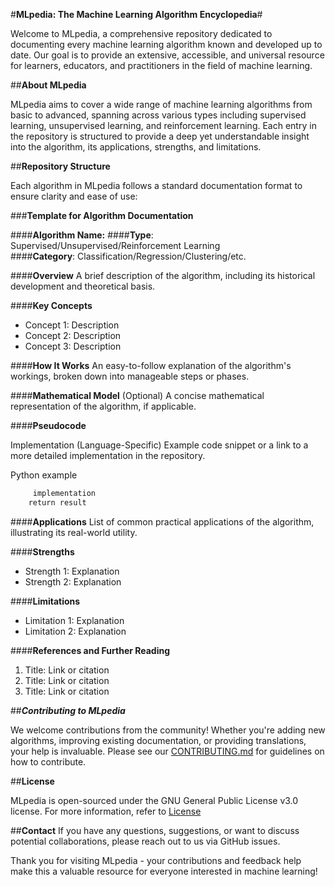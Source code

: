 #**MLpedia: The Machine Learning Algorithm Encyclopedia**#

Welcome to MLpedia, a comprehensive repository dedicated to documenting every machine learning algorithm known and developed up to date. Our goal is to provide an extensive, accessible, and universal resource for learners, educators, and practitioners in the field of machine learning.


##**About MLpedia**

MLpedia aims to cover a wide range of machine learning algorithms from basic to advanced, spanning across various types including supervised learning, unsupervised learning, and reinforcement learning. Each entry in the repository is structured to provide a deep yet understandable insight into the algorithm, its applications, strengths, and limitations.


##**Repository Structure**

Each algorithm in MLpedia follows a standard documentation format to ensure clarity and ease of use:

###**Template for Algorithm Documentation**

####**Algorithm Name:**
####**Type**: Supervised/Unsupervised/Reinforcement Learning  
####**Category**: Classification/Regression/Clustering/etc.

####**Overview**
A brief description of the algorithm, including its historical development and theoretical basis.

####**Key Concepts**
- Concept 1: Description
- Concept 2: Description
- Concept 3: Description

####**How It Works**
An easy-to-follow explanation of the algorithm's workings, broken down into manageable steps or phases.

####**Mathematical Model**
(Optional) A concise mathematical representation of the algorithm, if applicable.

####**Pseudocode**

Implementation (Language-Specific)
Example code snippet or a link to a more detailed implementation in the repository.

Python example
```def algorithm_example(params):
     implementation
    return result
```

####**Applications**
List of common practical applications of the algorithm, illustrating its real-world utility.

####**Strengths**
- Strength 1: Explanation
- Strength 2: Explanation

####**Limitations**
- Limitation 1: Explanation
- Limitation 2: Explanation

####**References and Further Reading**
1. Title: Link or citation
2. Title: Link or citation
3. Title: Link or citation


##***Contributing to MLpedia***

We welcome contributions from the community! Whether you're adding new algorithms, improving existing documentation, or providing translations, your help is invaluable. Please see our [CONTRIBUTING.md](https://github.com/NeeravSood/MLpedia/blob/main/Contributing.md) for guidelines on how to contribute.

##**License**

MLpedia is open-sourced under the GNU General Public License v3.0 license. For more information, refer to [License](https://github.com/NeeravSood/MLpedia/blob/main/LICENSE) 

##**Contact**
If you have any questions, suggestions, or want to discuss potential collaborations, please reach out to us via GitHub issues.

Thank you for visiting MLpedia - your contributions and feedback help make this a valuable resource for everyone interested in machine learning!
